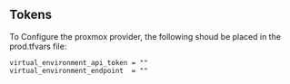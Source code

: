 ## Tokens

To Configure the proxmox provider, the following shoud be placed in the prod.tfvars file:

```
virtual_environment_api_token = ""
virtual_environment_endpoint  = ""
```